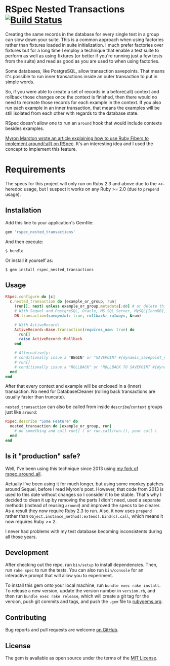 # RSpec Nested Transactions [![Build Status](https://travis-ci.org/rosenfeld/rspec_nested_transactions.svg?branch=master)](https://travis-ci.org/rosenfeld/rspec_nested_transactions)

Creating the same records in the database for every single test in a group can slow down your
suite. This is a common approach when using factories rather than fixtures loaded in suite
initialization. I much prefer factories over fixtures but for a long time I employ a technique
that enable a test suite to perform as well as using fixtures (or better if you're running
just a few tests from the suite) and read as good as you are used to when using factories.

Some databases, like PostgreSQL, allow transaction savepoints. That means it's possible to
run inner transactions inside an outer transaction to put in simple words.

So, if you were able to create a set of records in a before(:all) context and rollback those
changes once the context is finished, then there would no need to recreate those records for
each example in the context. If you also run each example in an inner transaction, that
means the examples will be still isolated from each other with regards to the database state.

RSpec doesn't allow one to run an `around` hook that would include contexts besides examples.

[Myron Marston wrote an article explaining how to use Ruby Fibers to implement around(:all)
on RSpec](http://myronmars.to/n/dev-blog/2012/03/building-an-around-hook-using-fibers). It's
an interesting idea and I used the concept to implement this feature.

# Requirements

The specs for this project will only run on Ruby 2.3 and above due to the `<<~` heredoc usage,
but I suspect it works on any Ruby >= 2.0 (due to `prepend` usage).

## Installation

Add this line to your application's Gemfile:

```ruby
gem 'rspec_nested_transactions'
```

And then execute:

    $ bundle

Or install it yourself as:

    $ gem install rspec_nested_transactions

## Usage

```ruby
RSpec.configure do |c|
  c.nested_transaction do |example_or_group, run|
    (run[]; next) unless example_or_group.metadata[:db] # or delete this line if you don't care
    # With Sequel and PostgreSQL, Oracle, MS SQL Server, MySQL[InnoDB], ...:
    DB.transaction(savepoint: true, rollback: :always, &run)

    # With ActiveRecord:
    ActiveRecord::Base.transaction(requires_new: true) do
      run[]
      raise ActiveRecord::Rollback
    end

    # Alternatively:
    # conditionally issue a "BEGIN" or "SAVEPOINT #{dynamic_savepoint_name}"
    # run[]
    # conditionally issue a "ROLLBACK" or "ROLLBACK TO SAVEPOINT #{dynamic_savepoint_name}"
  end
end
```

After that every context and example will be enclosed in a (inner) transaction. No need for
DatabaseCleaner (rolling back transactions are usually faster than truncate).

`nested_transaction` can also be called from inside `describe`/`context` groups just like
`around`:

```ruby
RSpec.describe "Some Feature" do
  nested_transaction do |example_or_group, run|
    # do something and call run[] ( or run.call/run.(), your call )
  end
end
```

## Is it "production" safe?

Well, I've been using this technique since 2013 using [my fork of rspec_around_all](https://github.com/rosenfeld/rspec_around_all/tree/config_around).

Actually I've been using it for much longer, but using some monkey patches around Sequel, before
I read Myron's post. However, that code from 2013 is used to this date without changes so I
consider it to be stable. That's why I decided to clean it up by removing the parts I didn't
need, used a separate methods (instead of reusing `around`) and improved the specs to be clearer.
As a result they now require Ruby 2.3 to run. Also, it now uses `prepend` rather than
`Object.instance_method(:extend).bind(c).call`, which means it now requires Ruby >= 2.

I never had problems with my test database becoming inconsistents during all those years.

## Development

After checking out the repo, run `bin/setup` to install dependencies. Then, run `rake spec` to
run the tests. You can also run `bin/console` for an interactive prompt that will allow you to
experiment.

To install this gem onto your local machine, run `bundle exec rake install`. To release a new
version, update the version number in `version.rb`, and then run `bundle exec rake release`,
which will create a git tag for the version, push git commits and tags, and push the `.gem`
file to [rubygems.org](https://rubygems.org).

## Contributing

Bug reports and pull requests are welcome [on GitHub](https://github.com/rosenfeld/rspec_nested_transactions).


## License

The gem is available as open source under the terms of the [MIT License](http://opensource.org/licenses/MIT).

